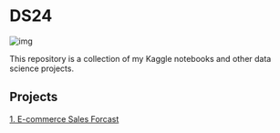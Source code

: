 # DS24
![img](https://editor.analyticsvidhya.com/uploads/65134art.jpg)

This repository is a collection of my Kaggle notebooks and other data science projects. 

## Projects
[1. E-commerce Sales Forcast](./01%20begginer-e-commerce-sale-forcast.ipynb)
